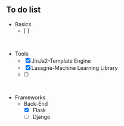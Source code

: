 ## To do list
- Basics
  - [ ] 

<br/>

- Tools
  - [x] JinJa2-Template Engine
  - [x] Lasagne-Machine Learning Library
  - [ ] 

<br/>

- Frameworks
  - Back-End
    - [x] Flask
    - [ ] Django
